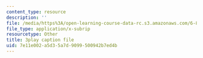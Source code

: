 ```yaml
---
content_type: resource
description: ''
file: /media/https%3A/open-learning-course-data-rc.s3.amazonaws.com/6-858-computer-systems-security-fall-2014/7e11e002a5d35a7d9099500942b7ed4b_YTWXAFJf8bw.vtt
file_type: application/x-subrip
resourcetype: Other
title: 3play caption file
uid: 7e11e002-a5d3-5a7d-9099-500942b7ed4b
---
```

